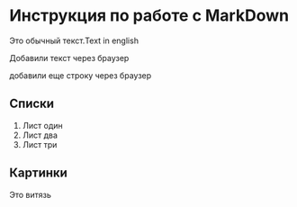 # Инструкция по работе с MarkDown

Это обычный текст.Text in english

Добавили текст через браузер

добавили еще строку через браузер

## Списки
1. Лист один
2. Лист два
3. Лист три

## Картинки
Это витязь

